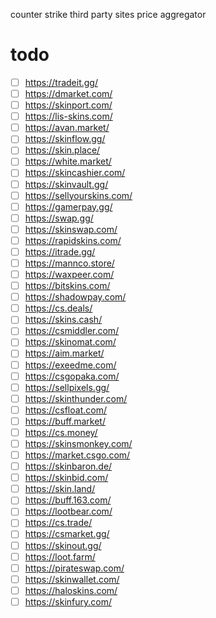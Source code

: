 counter strike third party sites price aggregator

# todo 
- [ ] https://tradeit.gg/
- [ ] https://dmarket.com/
- [ ] https://skinport.com/
- [ ] https://lis-skins.com/
- [ ] https://avan.market/
- [ ] https://skinflow.gg/
- [ ] https://skin.place/
- [ ] https://white.market/
- [ ] https://skincashier.com/
- [ ] https://skinvault.gg/
- [ ] https://sellyourskins.com/
- [ ] https://gamerpay.gg/
- [ ] https://swap.gg/
- [ ] https://skinswap.com/
- [ ] https://rapidskins.com/
- [ ] https://itrade.gg/
- [ ] https://mannco.store/
- [ ] https://waxpeer.com/
- [ ] https://bitskins.com/
- [ ] https://shadowpay.com/
- [ ] https://cs.deals/
- [ ] https://skins.cash/
- [ ] https://csmiddler.com/
- [ ] https://skinomat.com/
- [ ] https://aim.market/
- [ ] https://exeedme.com/
- [ ] https://csgopaka.com/
- [ ] https://sellpixels.gg/
- [ ] https://skinthunder.com/
- [ ] https://csfloat.com/
- [ ] https://buff.market/
- [ ] https://cs.money/
- [ ] https://skinsmonkey.com/
- [ ] https://market.csgo.com/
- [ ] https://skinbaron.de/
- [ ] https://skinbid.com/
- [ ] https://skin.land/
- [ ] https://buff.163.com/
- [ ] https://lootbear.com/
- [ ] https://cs.trade/
- [ ] https://csmarket.gg/
- [ ] https://skinout.gg/
- [ ] https://loot.farm/
- [ ] https://pirateswap.com/
- [ ] https://skinwallet.com/
- [ ] https://haloskins.com/
- [ ] https://skinfury.com/